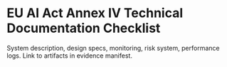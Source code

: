 # EU AI Act Annex IV Technical Documentation Checklist
System description, design specs, monitoring, risk system, performance logs.
Link to artifacts in evidence manifest.
